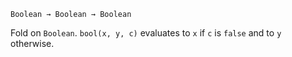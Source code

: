 `Boolean → Boolean → Boolean`

Fold on `Boolean`. `bool(x, y, c)` evaluates to `x` if `c` is `false` and to `y` otherwise.

